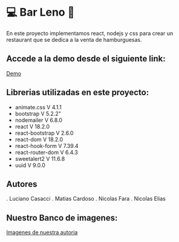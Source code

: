 # 💻 Bar Leno 🛒
En este proyecto implementamos react, nodejs y css para crear un restaurant
que se dedica a la venta de hamburguesas.


## Accede a la demo desde el siguiente link:

[Demo](https://lenohamburguesas.netlify.app/)

## Librerias utilizadas en este proyecto:
- animate.css   V 4.1.1
- bootstrap     V 5.2.2"
- nodemailer    V 6.8.0
- react         V 18.2.0
- react-bootstrap  V 2.6.0
- react-dom     V 18.2.0
- react-hook-form   V 7.39.4
- react-router-dom  V 6.4.3
- sweetalert2     V 11.6.8
- uuid         V 9.0.0

## Autores

. Luciano Casacci
. Matias Cardoso
. Nicolas Fara
. Nicolas Elias


## Nuestro Banco de imagenes:

[Imagenes de nuestra autoria](https://postimg.cc/gallery/rkKYJZN)


